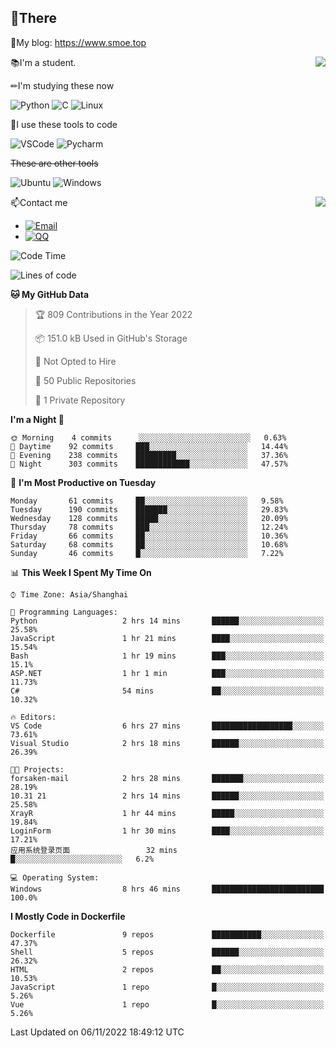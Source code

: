 
## 👏There

📰My blog: https://www.smoe.top

<img align="right" src="https://github-readme-stats.vercel.app/api/top-langs/?username=AkashiCoin"/>


📚I'm a student.

✏I'm studying these now

![Python](https://img.shields.io/badge/-Python-blue?style=flat-square&logo=Python&logoColor=fff)
![C](https://img.shields.io/badge/-C-585858?style=flat-square&logo=C&logoColor=fff)
![Linux](https://img.shields.io/badge/-Linux-black?style=flat-square&logo=Linux&logoColor=fff)

🔨I use these tools to code

![VSCode](https://img.shields.io/badge/-VSCode-blue?style=flat-square&logo=visualstudiocode&logoColor=fff)
![Pycharm](https://img.shields.io/badge/-Pycharm-green?style=flat-square&logo=pycharm&logoColor=fff)

 ~~These are other tools~~

![Ubuntu](https://img.shields.io/badge/-Ubuntu-orange?style=flat-square&logo=Ubuntu&logoColor=fff)
![Windows](https://img.shields.io/badge/-Windows-blue?style=flat-square&logo=Windows&logoColor=fff)

<img align="right" src="https://github-readme-stats.vercel.app/api?username=AkashiCoin" />


📫Contact me

* [![Email](https://img.shields.io/badge/Email-l1040186796@gmail.com-1?style=social&logoColor=fff)](mailto:l1040186796@gmail.com)
* [![QQ](https://img.shields.io/badge/QQ-1040186796-1?style=social&logoColor=fff)](tencent://AddContact/?fromId=45&fromSubId=1&subcmd=all&uin=1040186796&website=www.oicqzone.com)

<!--START_SECTION:waka-->
![Code Time](http://img.shields.io/badge/Code%20Time-319%20hrs%2037%20mins-blue)

![Lines of code](https://img.shields.io/badge/From%20Hello%20World%20I%27ve%20Written-5%20Thousand%20lines%20of%20code-blue)

**🐱 My GitHub Data** 

> 🏆 809 Contributions in the Year 2022
 > 
> 📦 151.0 kB Used in GitHub's Storage 
 > 
> 🚫 Not Opted to Hire
 > 
> 📜 50 Public Repositories 
 > 
> 🔑 1 Private Repository 
 > 
**I'm a Night 🦉** 

```text
🌞 Morning    4 commits      ░░░░░░░░░░░░░░░░░░░░░░░░░   0.63% 
🌆 Daytime    92 commits     ███░░░░░░░░░░░░░░░░░░░░░░   14.44% 
🌃 Evening    238 commits    █████████░░░░░░░░░░░░░░░░   37.36% 
🌙 Night      303 commits    ████████████░░░░░░░░░░░░░   47.57%

```
📅 **I'm Most Productive on Tuesday** 

```text
Monday       61 commits     ██░░░░░░░░░░░░░░░░░░░░░░░   9.58% 
Tuesday      190 commits    ███████░░░░░░░░░░░░░░░░░░   29.83% 
Wednesday    128 commits    █████░░░░░░░░░░░░░░░░░░░░   20.09% 
Thursday     78 commits     ███░░░░░░░░░░░░░░░░░░░░░░   12.24% 
Friday       66 commits     ██░░░░░░░░░░░░░░░░░░░░░░░   10.36% 
Saturday     68 commits     ██░░░░░░░░░░░░░░░░░░░░░░░   10.68% 
Sunday       46 commits     █░░░░░░░░░░░░░░░░░░░░░░░░   7.22%

```


📊 **This Week I Spent My Time On** 

```text
⌚︎ Time Zone: Asia/Shanghai

💬 Programming Languages: 
Python                   2 hrs 14 mins       ██████░░░░░░░░░░░░░░░░░░░   25.58% 
JavaScript               1 hr 21 mins        ████░░░░░░░░░░░░░░░░░░░░░   15.54% 
Bash                     1 hr 19 mins        ███░░░░░░░░░░░░░░░░░░░░░░   15.1% 
ASP.NET                  1 hr 1 min          ███░░░░░░░░░░░░░░░░░░░░░░   11.73% 
C#                       54 mins             ██░░░░░░░░░░░░░░░░░░░░░░░   10.32%

🔥 Editors: 
VS Code                  6 hrs 27 mins       ██████████████████░░░░░░░   73.61% 
Visual Studio            2 hrs 18 mins       ██████░░░░░░░░░░░░░░░░░░░   26.39%

🐱‍💻 Projects: 
forsaken-mail            2 hrs 28 mins       ███████░░░░░░░░░░░░░░░░░░   28.19% 
10.31 21                 2 hrs 14 mins       ██████░░░░░░░░░░░░░░░░░░░   25.58% 
XrayR                    1 hr 44 mins        █████░░░░░░░░░░░░░░░░░░░░   19.84% 
LoginForm                1 hr 30 mins        ████░░░░░░░░░░░░░░░░░░░░░   17.21% 
应用系统登录页面                 32 mins             █░░░░░░░░░░░░░░░░░░░░░░░░   6.2%

💻 Operating System: 
Windows                  8 hrs 46 mins       █████████████████████████   100.0%

```

**I Mostly Code in Dockerfile** 

```text
Dockerfile               9 repos             ███████████░░░░░░░░░░░░░░   47.37% 
Shell                    5 repos             ██████░░░░░░░░░░░░░░░░░░░   26.32% 
HTML                     2 repos             ██░░░░░░░░░░░░░░░░░░░░░░░   10.53% 
JavaScript               1 repo              █░░░░░░░░░░░░░░░░░░░░░░░░   5.26% 
Vue                      1 repo              █░░░░░░░░░░░░░░░░░░░░░░░░   5.26%

```



 Last Updated on 06/11/2022 18:49:12 UTC
<!--END_SECTION:waka-->
